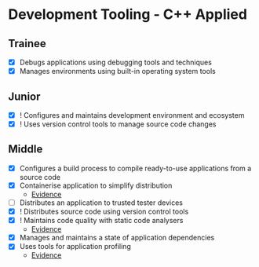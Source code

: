 # Development Tooling - C++ Applied

## Trainee

- [X] Debugs applications using debugging tools and techniques
- [X] Manages environments using built-in operating system tools

## Junior

- [X] ! Configures and maintains development environment and ecosystem
- [X] ! Uses version control tools to manage source code changes

## Middle

- [X] Configures a build process to compile ready-to-use applications from a source code
- [X] Containerise application to simplify distribution
    - [Evidence](../1_libraries/evidence/orm_example/Dockerfile)
- [ ] Distributes an application to trusted tester devices
- [X] ! Distributes source code using version control tools
- [X] ! Maintains code quality with static code analysers
    - [Evidence](./STATIC_ANALYSIS.md)
- [X] Manages and maintains a state of application dependencies
- [X] Uses tools for application profiling
    - [Evidence](./PROFILING.md)
